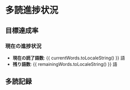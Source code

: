 # 多読進捗状況

## 目標達成率

<Chart :data="chartData" :options="chartOptions" />

### 現在の進捗状況
- **現在の読了語数**: {{ currentWords.toLocaleString() }} 語
- **残り語数**: {{ remainingWords.toLocaleString() }} 語

## 多読記録

<Table :books="books" />

<script setup>
// JSON データをインポート
import progressData from './progress.json';

// 現在の語数と目標
const currentWords = progressData.books.reduce((sum, book) => sum + book.words, 0);
const targetWords = 1000000;
const remainingWords = targetWords - currentWords;

// グラフ用のデータ
const chartData = {
  labels: ['達成済み', '残り'],
  datasets: [
    {
      label: '目標達成率',
      data: [currentWords, remainingWords],
      backgroundColor: ['rgba(75, 192, 192, 0.6)', 'rgba(192, 192, 192, 0.6)'],
      borderColor: ['rgba(75, 192, 192, 1)', 'rgba(192, 192, 192, 1)'],
      borderWidth: 1,
    },
  ],
};

// グラフのオプション
const chartOptions = {
  responsive: true,
  plugins: {
    legend: {
      display: true,
      position: 'top',
    },
    tooltip: {
      callbacks: {
        label: (tooltipItem) => `${tooltipItem.label}: ${tooltipItem.raw.toLocaleString()} 語`,
      },
    },
  },
};

// テーブル用のデータ
const books = progressData.books;
</script>
